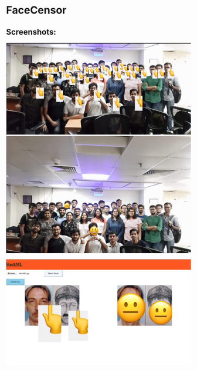 # FaceCensor


## Screenshots:

![mobile_view](https://github.com/Biboswan/FaceCensor/blob/master/screenshots/mobile_view-censored.png)

![Desktop image of censored faces and original](https://github.com/Biboswan/FaceCensor/blob/master/screenshots/desktop.png)
